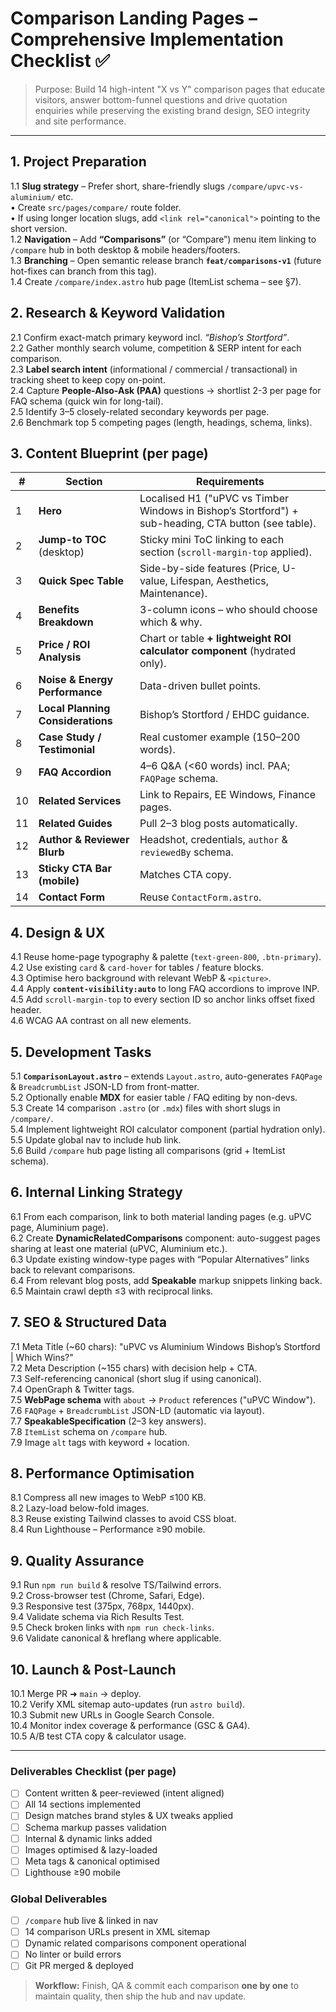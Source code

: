 # Comparison Landing Pages – Comprehensive Implementation Checklist ✅

> Purpose: Build 14 high-intent "X vs Y" comparison pages that educate visitors, answer bottom-funnel questions and drive quotation enquiries while preserving the existing brand design, SEO integrity and site performance.

---

## 1. Project Preparation
1.1 **Slug strategy** – Prefer short, share-friendly slugs `/compare/upvc-vs-aluminium/` etc.  
    • Create `src/pages/compare/` route folder.  
    • If using longer location slugs, add `<link rel="canonical">` pointing to the short version.  
1.2 **Navigation** – Add **“Comparisons”** (or “Compare”) menu item linking to `/compare` hub in both desktop & mobile headers/footers.  
1.3 **Branching** – Open semantic release branch **`feat/comparisons-v1`** (future hot-fixes can branch from this tag).  
1.4 Create `/compare/index.astro` hub page (ItemList schema – see §7).

## 2. Research & Keyword Validation
2.1 Confirm exact-match primary keyword incl. *“Bishop’s Stortford”*.  
2.2 Gather monthly search volume, competition & SERP intent for each comparison.  
2.3 **Label search intent** (informational / commercial / transactional) in tracking sheet to keep copy on-point.  
2.4 Capture **People-Also-Ask (PAA)** questions → shortlist 2-3 per page for FAQ schema (quick win for long-tail).  
2.5 Identify 3–5 closely-related secondary keywords per page.  
2.6 Benchmark top 5 competing pages (length, headings, schema, links).

## 3. Content Blueprint (per page)
| # | Section | Requirements |
|---|---------|--------------|
| 1 | **Hero** | Localised H1 ("uPVC vs Timber Windows in Bishop’s Stortford") + sub-heading, CTA button (see table). |
| 2 | **Jump-to TOC** (desktop) | Sticky mini ToC linking to each section (`scroll-margin-top` applied). |
| 3 | **Quick Spec Table** | Side-by-side features (Price, U-value, Lifespan, Aesthetics, Maintenance). |
| 4 | **Benefits Breakdown** | 3-column icons – who should choose which & why. |
| 5 | **Price / ROI Analysis** | Chart or table **+ lightweight ROI calculator component** (hydrated only). |
| 6 | **Noise & Energy Performance** | Data-driven bullet points. |
| 7 | **Local Planning Considerations** | Bishop’s Stortford / EHDC guidance. |
| 8 | **Case Study / Testimonial** | Real customer example (150–200 words). |
| 9 | **FAQ Accordion** | 4–6 Q&A (<60 words) incl. PAA; `FAQPage` schema. |
|10 | **Related Services** | Link to Repairs, EE Windows, Finance pages. |
|11 | **Related Guides** | Pull 2–3 blog posts automatically. |
|12 | **Author & Reviewer Blurb** | Headshot, credentials, `author` & `reviewedBy` schema. |
|13 | **Sticky CTA Bar (mobile)** | Matches CTA copy. |
|14 | **Contact Form** | Reuse `ContactForm.astro`. |

## 4. Design & UX
4.1 Reuse home-page typography & palette (`text-green-800`, `.btn-primary`).  
4.2 Use existing `card` & `card-hover` for tables / feature blocks.  
4.3 Optimise hero background with relevant WebP & `<picture>`.  
4.4 Apply **`content-visibility:auto`** to long FAQ accordions to improve INP.  
4.5 Add `scroll-margin-top` to every section ID so anchor links offset fixed header.  
4.6 WCAG AA contrast on all new elements.

## 5. Development Tasks
5.1 **`ComparisonLayout.astro`** – extends `Layout.astro`, auto-generates `FAQPage` & `BreadcrumbList` JSON-LD from front-matter.  
5.2 Optionally enable **MDX** for easier table / FAQ editing by non-devs.  
5.3 Create 14 comparison `.astro` (or `.mdx`) files with short slugs in `/compare/`.  
5.4 Implement lightweight ROI calculator component (partial hydration only).  
5.5 Update global nav to include hub link.  
5.6 Build `/compare` hub page listing all comparisons (grid + ItemList schema).

## 6. Internal Linking Strategy
6.1 From each comparison, link to both material landing pages (e.g. uPVC page, Aluminium page).  
6.2 Create **DynamicRelatedComparisons** component: auto-suggest pages sharing at least one material (uPVC, Aluminium etc.).  
6.3 Update existing window-type pages with “Popular Alternatives” links back to relevant comparisons.  
6.4 From relevant blog posts, add **Speakable** markup snippets linking back.  
6.5 Maintain crawl depth ≤3 with reciprocal links.

## 7. SEO & Structured Data
7.1 Meta Title (~60 chars): "uPVC vs Aluminium Windows Bishop’s Stortford | Which Wins?"  
7.2 Meta Description (~155 chars) with decision help + CTA.  
7.3 Self-referencing canonical (short slug if using canonical).  
7.4 OpenGraph & Twitter tags.  
7.5 **WebPage schema** with `about` → `Product` references ("uPVC Window").  
7.6 `FAQPage` + `BreadcrumbList` JSON-LD (automatic via layout).  
7.7 **SpeakableSpecification** (2–3 key answers).  
7.8 `ItemList` schema on `/compare` hub.  
7.9 Image `alt` tags with keyword + location.

## 8. Performance Optimisation
8.1 Compress all new images to WebP ≤100 KB.  
8.2 Lazy-load below-fold images.  
8.3 Reuse existing Tailwind classes to avoid CSS bloat.  
8.4 Run Lighthouse – Performance ≥90 mobile.

## 9. Quality Assurance
9.1 Run `npm run build` & resolve TS/Tailwind errors.  
9.2 Cross-browser test (Chrome, Safari, Edge).  
9.3 Responsive test (375px, 768px, 1440px).  
9.4 Validate schema via Rich Results Test.  
9.5 Check broken links with `npm run check-links`.  
9.6 Validate canonical & hreflang where applicable.

## 10. Launch & Post-Launch
10.1 Merge PR ➜ `main` → deploy.  
10.2 Verify XML sitemap auto-updates (run `astro build`).  
10.3 Submit new URLs in Google Search Console.  
10.4 Monitor index coverage & performance (GSC & GA4).  
10.5 A/B test CTA copy & calculator usage.

---

### Deliverables Checklist (per page)
- [ ] Content written & peer-reviewed (intent aligned)
- [ ] All 14 sections implemented
- [ ] Design matches brand styles & UX tweaks applied
- [ ] Schema markup passes validation
- [ ] Internal & dynamic links added
- [ ] Images optimised & lazy-loaded
- [ ] Meta tags & canonical optimised
- [ ] Lighthouse ≥90 mobile

### Global Deliverables
- [ ] `/compare` hub live & linked in nav
- [ ] 14 comparison URLs present in XML sitemap
- [ ] Dynamic related comparisons component operational
- [ ] No linter or build errors
- [ ] Git PR merged & deployed

> **Workflow:** Finish, QA & commit each comparison **one by one** to maintain quality, then ship the hub and nav update.
